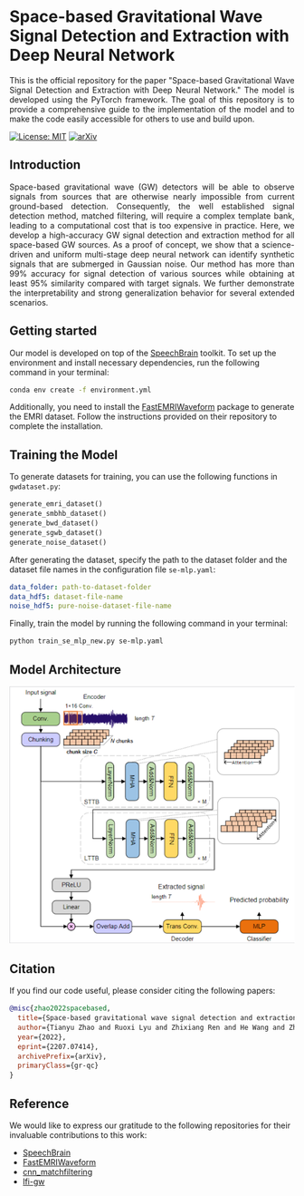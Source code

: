 # Space-based Gravitational Wave Signal Detection and Extraction with Deep Neural Network

<p align="justify">
This is the official repository for the paper "Space-based Gravitational Wave Signal Detection and Extraction with Deep Neural Network." The model is developed using the PyTorch framework. The goal of this repository is to provide a comprehensive guide to the implementation of the model and to make the code easily accessible for others to use and build upon.
</p>

[![License: MIT](https://img.shields.io/badge/License-MIT-green.svg?style=for-the-badge&logo=appveyor)](https://opensource.org/licenses/MIT) [![arXiv](https://img.shields.io/badge/arXiv-2207.07414-red?style=for-the-badge&logo=appveyor)](https://arxiv.org/abs/2207.07414)

## Introduction

<p align="justify">
Space-based gravitational wave (GW) detectors will be able to observe signals from sources that are otherwise nearly impossible from current ground-based detection. Consequently, the well established signal detection method, matched filtering, will require a complex template bank, leading to a computational cost that is too expensive in practice. Here, we develop a high-accuracy GW signal detection and extraction method for all space-based GW sources. As a proof of concept, we show that a science-driven and uniform multi-stage deep neural network can identify synthetic signals that are submerged in Gaussian noise. Our method has more than 99% accuracy for signal detection of various sources while obtaining at least 95% similarity compared with target signals. We further demonstrate the interpretability and strong generalization behavior for several extended scenarios.
</p>

## Getting started

Our model is developed on top of the [SpeechBrain](https://speechbrain.github.io/) toolkit. To set up the environment and install necessary dependencies, run the following command in your terminal:

```bash
conda env create -f environment.yml
```

Additionally, you need to install the [FastEMRIWaveform](https://github.com/BlackHolePerturbationToolkit/FastEMRIWaveforms) package to generate the EMRI dataset. Follow the instructions provided on their repository to complete the installation.

## Training the Model

To generate datasets for training, you can use the following functions in `gwdataset.py`:

```python
generate_emri_dataset()
generate_smbhb_dataset()
generate_bwd_dataset()
generate_sgwb_dataset()
generate_noise_dataset()
```

After generating the dataset, specify the path to the dataset folder and the dataset file names in the configuration file `se-mlp.yaml`:

```yaml
data_folder: path-to-dataset-folder
data_hdf5: dataset-file-name
noise_hdf5: pure-noise-dataset-file-name
```

Finally, train the model by running the following command in your terminal:

```bash
python train_se_mlp_new.py se-mlp.yaml
```

## Model Architecture

![network|300](images/network.png)

## Citation

If you find our code useful, please consider citing the following papers:

```bibtex
@misc{zhao2022spacebased,
  title={Space-based gravitational wave signal detection and extraction with deep neural network},
  author={Tianyu Zhao and Ruoxi Lyu and Zhixiang Ren and He Wang and Zhoujian Cao},
  year={2022},
  eprint={2207.07414},
  archivePrefix={arXiv},
  primaryClass={gr-qc}
}
```

## Reference

We would like to express our gratitude to the following repositories for their invaluable contributions to this work:

- [SpeechBrain](https://speechbrain.github.io/)
- [FastEMRIWaveform](https://github.com/BlackHolePerturbationToolkit/FastEMRIWaveforms)
- [cnn_matchfiltering](https://github.com/hagabbar/cnn_matchfiltering)
- [lfi-gw](https://github.com/stephengreen/lfi-gw)
